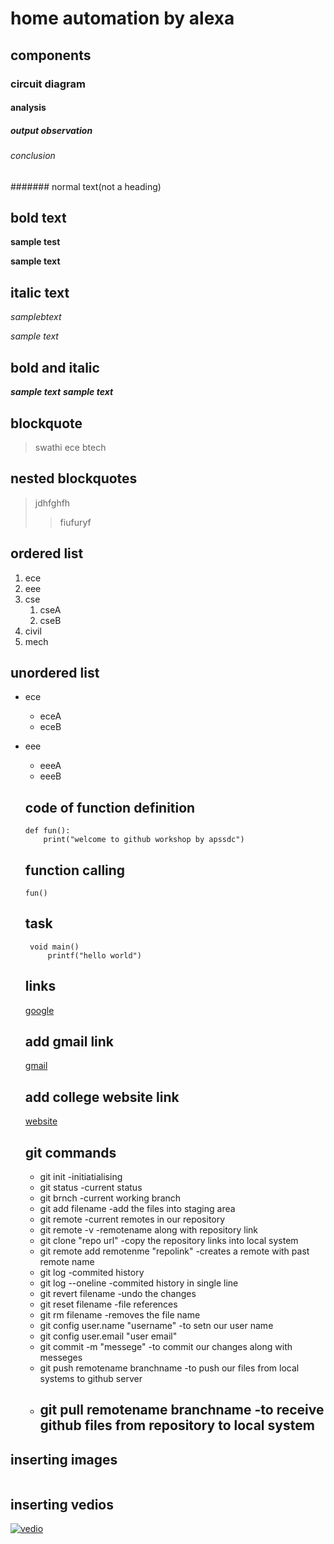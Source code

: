 # home automation by alexa
## components
### circuit diagram
#### analysis
##### output observation
###### conclusion
####### normal text(not a heading)
## bold text
**sample test**

__sample text__
## italic text
*samplebtext*

_sample text_
## bold and italic
**_sample text_**
__*sample text*__
## blockquote
> swathi
ece
btech
## nested blockquotes
> jdhfghfh
>> fiufuryf
## ordered list
1. ece
2. eee
3. cse
   1. cseA
   2. cseB
4. civil
5. mech
## unordered list 
- ece
   * eceA
   * eceB
- eee
   + eeeA
   + eeeB
   ## code of function definition
   ```
   def fun():
       print("welcome to github workshop by apssdc")
    ```
    ## function calling
    `
    fun()
    `
    ## task
    ```
     void main()
         printf("hello world")
     ```
     ## links
     [google](https://www.google)
    
    ## add gmail link
    [gmail](https://www.gmail.com/)
    ## add college website link
    [website](https://www.kits.com/)
    ## git commands
    - git init
      -initiatialising
    - git status
       -current status
    - git brnch
      -current working branch
    - git add filename
      -add the files into staging area
    - git remote
      -current remotes in our repository
    - git remote -v
      -remotename along with repository link
    - git clone "repo url"
      -copy the repository links into local system
    - git remote  add remotenme "repolink"
      -creates a remote with past remote name
    - git log
      -commited history
    - git log --oneline
      -commited history in single line
    - git revert filename
      -undo the changes
    - git reset filename
      -file references
    - git rm filename
      -removes the file name
    - git config user.name "username"
      -to setn our user name 
    - git config user.email "user email"
    - git commit -m "messege"
      -to commit our changes along with messeges
    - git push remotename branchname
      -to push our files from local systems to github server
    - git pull remotename branchname 
      -to receive github files from repository to local system
      -
## inserting images 
![]()

## inserting vedios
[![vedio](https://img.youtube.com/vi/fRD_3vJagxk/0.jpg)](https://www.youtube.com/watch?v=fRD_3vJagxk)

